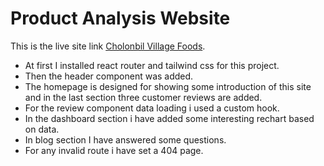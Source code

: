 # Product Analysis Website

This is the live site link [Cholonbil Village Foods](https://product-analysis-website-cvf.netlify.app/).

* At first I installed react router and tailwind css for this project.
* Then the header component was added.
* The homepage is designed for showing some introduction of this site and in the last section three customer reviews are added.
* For the review component data loading i used a custom hook.
* In the dashboard section i have added some interesting rechart based on data.
* In blog section I have answered some questions. 
* For any invalid route i have set a 404 page.